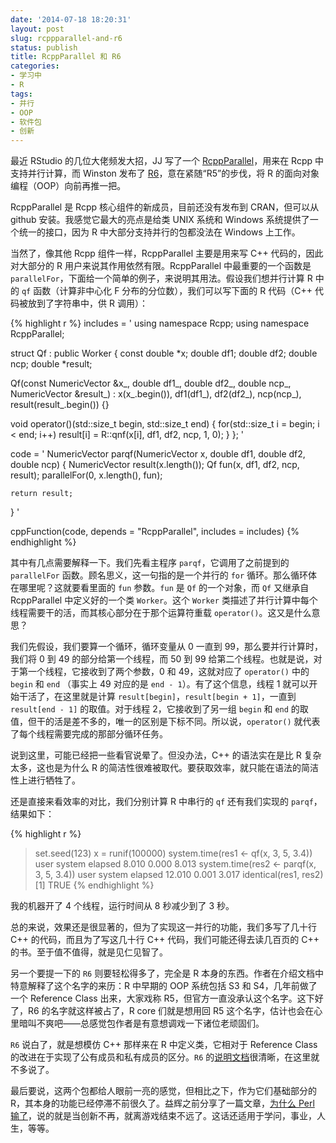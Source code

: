 ```yaml
---
date: '2014-07-18 18:20:31'
layout: post
slug: rcppparallel-and-r6
status: publish
title: RcppParallel 和 R6
categories:
- 学习中
- R
tags:
- 并行
- OOP
- 软件包
- 创新
---
```


最近 RStudio 的几位大佬频发大招，JJ 写了一个 [RcppParallel](https://github.com/RcppCore/RcppParallel)，用来在 Rcpp 中支持并行计算，而 Winston 发布了 [R6](http://cran.r-project.org/web/packages/R6/index.html)，意在紧随“R5”的步伐，将 R 的面向对象编程（OOP）向前再推一把。

RcppParallel 是 Rcpp 核心组件的新成员，目前还没有发布到 CRAN，但可以从 github 安装。我感觉它最大的亮点是给类 UNIX 系统和 Windows 系统提供了一个统一的接口，因为 R 中大部分支持并行的包都没法在 Windows 上工作。

当然了，像其他 Rcpp 组件一样，RcppParallel 主要是用来写 C++ 代码的，因此对大部分的 R 用户来说其作用依然有限。RcppParallel 中最重要的一个函数是 `parallelFor`，下面给一个简单的例子，来说明其用法。假设我们想并行计算 R 中的 `qf` 函数（计算非中心化 F 分布的分位数），我们可以写下面的 R 代码（C++ 代码被放到了字符串中，供 R 调用）：

<!-- more -->

{% highlight r %}
includes = '
using namespace Rcpp;
using namespace RcppParallel;

struct Qf : public Worker
{
   const double *x;
   double df1;
   double df2;
   double ncp;
   double *result;
   
   Qf(const NumericVector &x_, double df1_, double df2_, double ncp_,
      NumericVector &result_) :
       x(x_.begin()), df1(df1_), df2(df2_), ncp(ncp_),
       result(result_.begin()) {}
   
   void operator()(std::size_t begin, std::size_t end) {
       for(std::size_t i = begin; i < end; i++)
           result[i] = R::qnf(x[i], df1, df2, ncp, 1, 0);
   }
};
'

code = '
NumericVector parqf(NumericVector x, double df1, double df2, double ncp)
{
    NumericVector result(x.length());
    Qf fun(x, df1, df2, ncp, result);
    parallelFor(0, x.length(), fun);
    
    return result;
}
'

cppFunction(code, depends = "RcppParallel", includes = includes)
{% endhighlight %}

其中有几点需要解释一下。我们先看主程序 `parqf`，它调用了之前提到的 `parallelFor` 函数。顾名思义，这一句指的是一个并行的 `for` 循环。那么循环体在哪里呢？这就要看里面的 `fun` 参数。`fun` 是 `Qf` 的一个对象，而 `Qf` 又继承自 RcppParallel 中定义好的一个类 `Worker`。这个 `Worker` 类描述了并行计算中每个线程需要干的活，而其核心部分在于那个运算符重载 `operator()`。这又是什么意思？

我们先假设，我们要算一个循环，循环变量从 0 一直到 99，那么要并行计算时，我们将 0 到 49 的部分给第一个线程，而 50 到 99 给第二个线程。也就是说，对于第一个线程，它接收到了两个参数，0 和 49，这就对应了 `operator()` 中的 `begin` 和 `end` （事实上 49 对应的是 `end - 1`）。有了这个信息，线程 1 就可以开始干活了，在这里就是计算 `result[begin]`，`result[begin + 1]`，一直到 `result[end - 1]` 的取值。对于线程 2，它接收到了另一组 `begin` 和 `end` 的取值，但干的活是差不多的，唯一的区别是下标不同。所以说，`operator()` 就代表了每个线程需要完成的那部分循环任务。

说到这里，可能已经把一些看官说晕了。但没办法，C++ 的语法实在是比 R 复杂太多，这也是为什么 R 的简洁性很难被取代。要获取效率，就只能在语法的简洁性上进行牺牲了。

还是直接来看效率的对比，我们分别计算 R 中串行的 `qf` 还有我们实现的 `parqf`，结果如下：

{% highlight r %}
> set.seed(123)
> x = runif(100000)
> system.time(res1 <- qf(x, 3, 5, 3.4))
   user  system elapsed 
  8.010   0.000   8.013 
> system.time(res2 <- parqf(x, 3, 5, 3.4))
   user  system elapsed 
 12.010   0.001   3.017 
> identical(res1, res2)
[1] TRUE
{% endhighlight %}

我的机器开了 4 个线程，运行时间从 8 秒减少到了 3 秒。

总的来说，效果还是很显著的，但为了实现这一并行的功能，我们多写了几十行 C++ 的代码，而且为了写这几十行 C++ 代码，我们可能还得去读几百页的 C++ 的书。至于值不值得，就是见仁见智了。

另一个要提一下的 `R6` 则要轻松得多了，完全是 R 本身的东西。作者在介绍文档中特意解释了这个名字的来历：R 中早期的 OOP 系统包括 S3 和 S4，几年前做了一个 Reference Class 出来，大家戏称 R5，但官方一直没承认这个名字。这下好了，R6 的名字就这样被占了，R core 们就是想用回 R5 这个名字，估计也会在心里暗叫不爽吧——总感觉包作者是有意想调戏一下诸位老顽固们。

`R6` 说白了，就是想模仿 C++ 那样来在 R 中定义类，它相对于 Reference Class 的改进在于实现了公有成员和私有成员的区分。`R6` 的[说明文档](http://cran.r-project.org/web/packages/R6/vignettes/Introduction.html)很清晰，在这里就不多说了。

最后要说，这两个包都给人眼前一亮的感觉，但相比之下，作为它们基础部分的 R，其本身的功能已经停滞不前很久了。益辉之前分享了一篇文章，[为什么 Perl 输了](http://outspeaking.com/words-of-technology/why-perl-didnt-win.html)，说的就是当创新不再，就离游戏结束不远了。这话还适用于学问，事业，人生，等等。


